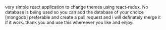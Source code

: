 very simple react application to change themes using react-redux.
No database is being used so you can add the database of your choice [mongodb] preferable and create a pull request and i will definately merge it if it work.
thank you and use this whereever you like and enjoy. 

<!-- testing One  -->
